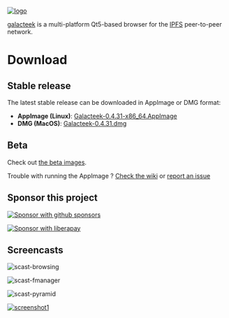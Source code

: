 
[![logo](https://raw.githubusercontent.com/pinnaculum/galacteek/master/share/icons/galacteek-incandescent-128.png)](https://github.com/pinnaculum/galacteek)

[galacteek](https://github.com/pinnaculum/galacteek) is a multi-platform
Qt5-based browser for the [IPFS](https://ipfs.io) peer-to-peer network.

# Download

## Stable release

The latest stable release can be downloaded in AppImage or DMG format:

- **AppImage (Linux)**: [Galacteek-0.4.31-x86_64.AppImage](https://github.com/pinnaculum/galacteek/releases/download/v0.4.31/Galacteek-0.4.31-x86_64.AppImage)
- **DMG (MacOS)**: [Galacteek-0.4.31.dmg](https://github.com/pinnaculum/galacteek/releases/download/v0.4.31/Galacteek-0.4.31.dmg)

## Beta

Check out [the beta images](https://github.com/pinnaculum/galacteek#beta).

Trouble with running the AppImage ? [Check the wiki](https://github.com/pinnaculum/galacteek/wiki/AppImage#troubleshooting) or [report an issue](https://github.com/pinnaculum/galacteek/issues/new?assignees=&labels=appimage&template=appimage-issue.md&title=Cannot+run+the+AppImage)

## Sponsor this project

[![Sponsor with github sponsors](https://raw.githubusercontent.com/pinnaculum/galacteek/master/share/icons/github-mark.png)](https://github.com/sponsors/pinnaculum)

[![Sponsor with liberapay](https://raw.githubusercontent.com/pinnaculum/galacteek/master/share/icons/liberapay.png)](https://liberapay.com/galacteek/donate)

## Screencasts

![scast-browsing](https://raw.githubusercontent.com/pinnaculum/galacteek/master/share/screencasts/browsing-ipfsio.gif)

![scast-fmanager](https://raw.githubusercontent.com/pinnaculum/galacteek/master/share/screencasts/filemanager-dirimport.gif)

![scast-pyramid](https://raw.githubusercontent.com/pinnaculum/galacteek/master/share/screencasts/pyramid-drop1.gif)

[![screenshot1](https://raw.githubusercontent.com/pinnaculum/galacteek/master/screenshots/browse-wikipedia-small.png)](https://raw.githubusercontent.com/pinnaculum/galacteek/master/screenshots/browse-wikipedia.png)
